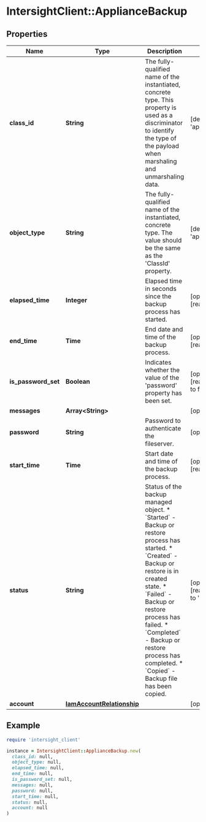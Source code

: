 # IntersightClient::ApplianceBackup

## Properties

| Name | Type | Description | Notes |
| ---- | ---- | ----------- | ----- |
| **class_id** | **String** | The fully-qualified name of the instantiated, concrete type. This property is used as a discriminator to identify the type of the payload when marshaling and unmarshaling data. | [default to &#39;appliance.Backup&#39;] |
| **object_type** | **String** | The fully-qualified name of the instantiated, concrete type. The value should be the same as the &#39;ClassId&#39; property. | [default to &#39;appliance.Backup&#39;] |
| **elapsed_time** | **Integer** | Elapsed time in seconds since the backup process has started. | [optional][readonly] |
| **end_time** | **Time** | End date and time of the backup process. | [optional][readonly] |
| **is_password_set** | **Boolean** | Indicates whether the value of the &#39;password&#39; property has been set. | [optional][readonly][default to false] |
| **messages** | **Array&lt;String&gt;** |  | [optional] |
| **password** | **String** | Password to authenticate the fileserver. | [optional] |
| **start_time** | **Time** | Start date and time of the backup process. | [optional][readonly] |
| **status** | **String** | Status of the backup managed object. * &#x60;Started&#x60; - Backup or restore process has started. * &#x60;Created&#x60; - Backup or restore is in created state. * &#x60;Failed&#x60; - Backup or restore process has failed. * &#x60;Completed&#x60; - Backup or restore process has completed. * &#x60;Copied&#x60; - Backup file has been copied. | [optional][readonly][default to &#39;Started&#39;] |
| **account** | [**IamAccountRelationship**](IamAccountRelationship.md) |  | [optional] |

## Example

```ruby
require 'intersight_client'

instance = IntersightClient::ApplianceBackup.new(
  class_id: null,
  object_type: null,
  elapsed_time: null,
  end_time: null,
  is_password_set: null,
  messages: null,
  password: null,
  start_time: null,
  status: null,
  account: null
)
```

